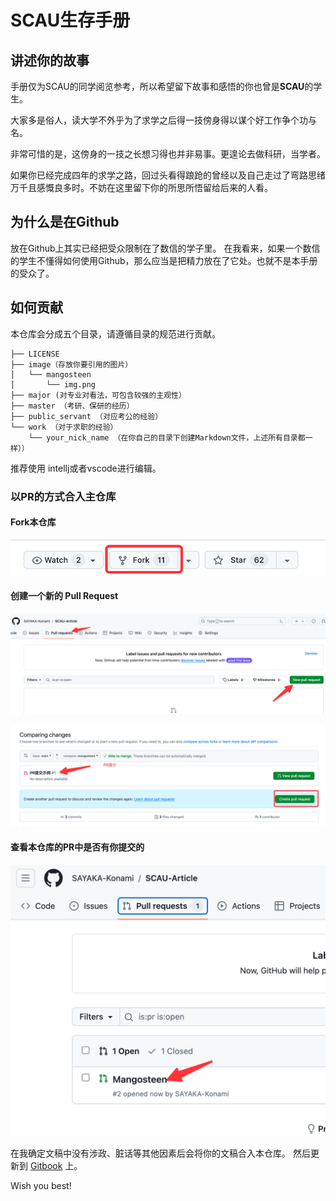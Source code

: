 # SCAU生存手册
## 讲述你的故事
手册仅为SCAU的同学阅览参考，所以希望留下故事和感悟的你也曾是**SCAU**的学生。

大家多是俗人，读大学不外乎为了求学之后得一技傍身得以谋个好工作争个功与名。

非常可惜的是，这傍身的一技之长想习得也并非易事。更遑论去做科研，当学者。

如果你已经完成四年的求学之路，回过头看得踉跄的曾经以及自己走过了弯路思绪万千且感慨良多时。不妨在这里留下你的所思所悟留给后来的人看。
## 为什么是在Github
放在Github上其实已经把受众限制在了数信的学子里。
在我看来，如果一个数信的学生不懂得如何使用Github，那么应当是把精力放在了它处。也就不是本手册的受众了。
## 如何贡献
本仓库会分成五个目录，请遵循目录的规范进行贡献。
```
├── LICENSE
├── image（存放你要引用的图片）
│   └── mangosteen
│       └── img.png
├── major (对专业对看法，可包含较强的主观性）
├── master （考研、保研的经历）
├── public_servant （对应考公的经验）
└── work （对于求职的经验）
    └── your_nick_name （在你自己的目录下创建Markdown文件，上述所有目录都一样））
```
推荐使用 intellj或者vscode进行编辑。
### 以PR的方式合入主仓库
#### Fork本仓库
![img.png](image/mangosteen/img.png)
#### 创建一个新的 Pull Request
![img.png](image/mangosteen/new_pr.png)


![img.png](image/mangosteen/creat_pr.png)
#### 查看本仓库的PR中是否有你提交的
![img.png](image/mangosteen/check.png)

在我确定文稿中没有涉政、脏话等其他因素后会将你的文稿合入本仓库。
然后更新到 [Gitbook](https://github.com/SAYAKA-Konami/SCAU-survival-manual) 上。

Wish you best!
